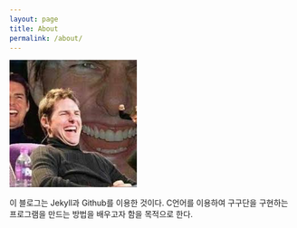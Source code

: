```yaml
---
layout: page
title: About
permalink: /about/
---
```

<img src="/images/index2.jpeg" title="J & H" class="img_left" alt="??" />

이 블로그는 Jekyll과 Github를 이용한 것이다.
C언어를 이용하여 구구단을 구현하는 프로그램을 만드는 방법을 배우고자 함을 목적으로 한다.

